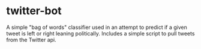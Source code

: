 # twitter-bot

A simple "bag of words" classifier used in an attempt to predict if a given tweet is left or right leaning politically. Includes a simple script to pull tweets from
the Twitter api.
